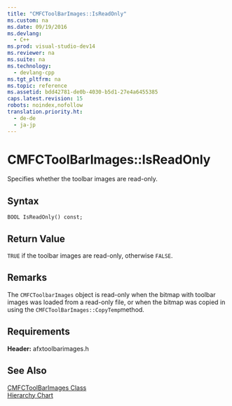 ```yaml
---
title: "CMFCToolBarImages::IsReadOnly"
ms.custom: na
ms.date: 09/19/2016
ms.devlang: 
  - C++
ms.prod: visual-studio-dev14
ms.reviewer: na
ms.suite: na
ms.technology: 
  - devlang-cpp
ms.tgt_pltfrm: na
ms.topic: reference
ms.assetid: bdd42781-de0b-4030-b5d1-27e4a6455385
caps.latest.revision: 15
robots: noindex,nofollow
translation.priority.ht: 
  - de-de
  - ja-jp
---
```

# CMFCToolBarImages::IsReadOnly
Specifies whether the toolbar images are read-only.  
  
## Syntax  
  
```  
BOOL IsReadOnly() const;  
```  
  
## Return Value  
 `TRUE` if the toolbar images are read-only, otherwise `FALSE`.  
  
## Remarks  
 The `CMFCToolbarImages` object is read-only when the bitmap with toolbar images was loaded from a read-only file, or when the bitmap was copied in using the `CMFCToolBarImages::CopyTemp`method.  
  
## Requirements  
 **Header:** afxtoolbarimages.h  
  
## See Also  
 [CMFCToolBarImages Class](../vs140/CMFCToolBarImages-Class.md)   
 [Hierarchy Chart](../vs140/Hierarchy-Chart.md)